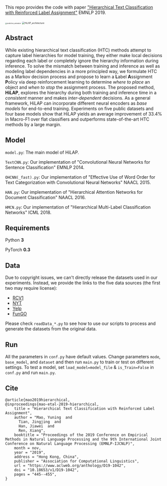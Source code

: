 This repo provides the code with paper ["Hierarchical Text Classification with Reinforced Label Assignment"](https://arxiv.org/abs/1908.10419) EMNLP 2019.

<img src="fig/prediction_animation.gif" alt="prediction_animation" style="zoom: 33%;" />

<img src="fig/HiLAP_architecture.jpg" alt="HiLAP_architecture" style="zoom:50%;" />

## Abstract

While existing hierarchical text classification (HTC) methods attempt to capture label hierarchies for model training, they either make local decisions regarding each label or completely ignore the hierarchy information during inference. To solve the mismatch between training and inference as well as modeling label dependencies in a more principled way, we formulate HTC as a Markov decision process and propose to learn a **L**abel **A**ssignment **P**olicy via deep reinforcement learning to determine *where to place* an object and *when to stop* the assignment process. The proposed method, **HiLAP**, explores the hierarchy during both training and inference time in a *consistent* manner and makes *inter-dependent* decisions. As a general framework, HiLAP can incorporate different neural encoders as *base models* for end-to-end training. Experiments on five public datasets and four base models show that HiLAP yields an average improvement of 33.4% in Macro-F1 over flat classifiers and outperforms state-of-the-art HTC methods by a large margin.

## Model

`model.py`: The main model of HiLAP.

`TextCNN.py`: Our implementation of "Convolutional Neural Networks for Sentence Classification" EMNLP 2014.

`OHCNN(_fast).py`: Our implementation of "Effective Use of Word Order for Text Categorization with Convolutional Neural Networks" NAACL 2015.

`HAN.py`: Our implementation of "Hierarchical Attention Networks for Document Classification" NAACL 2016.

`HMCN.py`: Our implementation of "Hierarchical Multi-Label Classification Networks" ICML 2018.

## Requirements

Python **3**

PyTorch **0.3**

## Data

Due to copyright issues, we can't directly release the datasets used in our experiments.
Instead, we provide the links to the five data sources (the first two may require license):

- [RCV1](http://www.ai.mit.edu/projects/jmlr/papers/volume5/lewis04a/lyrl2004_rcv1v2_README.htm)
- [NYT](https://catalog.ldc.upenn.edu/LDC2008T19)
- [Yelp](https://www.yelp.com/dataset/challenge)
- [FunGO](https://dtai.cs.kuleuven.be/clus/hmcdatasets/)

Please check `readData_*.py` to see how to use our scripts to process and generate the datasets from the original data.

## Run
All the parameters in `conf.py` have default values. Change parameters `mode`, `base_model`, and `dataset` and then run `main.py` to train or test on different settings. To test a model, set `load_model=model_file` & `is_Train=False` in `conf.py` and run `main.py`.

## Cite

```
@article{mao2019hierarchical,
@inproceedings{mao-etal-2019-hierarchical,
    title = "Hierarchical Text Classification with Reinforced Label Assignment",
    author = "Mao, Yuning  and
      Tian, Jingjing  and
      Han, Jiawei  and
      Ren, Xiang",
    booktitle = "Proceedings of the 2019 Conference on Empirical Methods in Natural Language Processing and the 9th International Joint Conference on Natural Language Processing (EMNLP-IJCNLP)",
    month = nov,
    year = "2019",
    address = "Hong Kong, China",
    publisher = "Association for Computational Linguistics",
    url = "https://www.aclweb.org/anthology/D19-1042",
    doi = "10.18653/v1/D19-1042",
    pages = "445--455",
}
```

